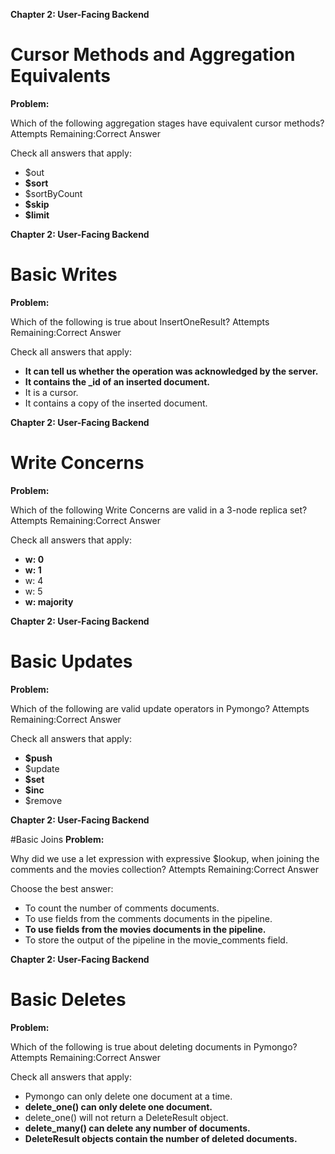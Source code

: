 **Chapter 2: User-Facing Backend**

# Cursor Methods and Aggregation Equivalents
**Problem:**

Which of the following aggregation stages have equivalent cursor methods?
Attempts Remaining:Correct Answer

Check all answers that apply:

- $out
- **$sort**
- $sortByCount
- **$skip**
- **$limit**


**Chapter 2: User-Facing Backend**

# Basic Writes
**Problem:**

Which of the following is true about InsertOneResult?
Attempts Remaining:Correct Answer

Check all answers that apply:

- **It can tell us whether the operation was acknowledged by the server.**
- **It contains the _id of an inserted document.**
- It is a cursor.
- It contains a copy of the inserted document.


**Chapter 2: User-Facing Backend**
# Write Concerns
**Problem:**

Which of the following Write Concerns are valid in a 3-node replica set?
Attempts Remaining:Correct Answer

Check all answers that apply:

- **w: 0**
- **w: 1**
- w: 4
- w: 5
- **w: majority**

**Chapter 2: User-Facing Backend**
# Basic Updates
**Problem:**

Which of the following are valid update operators in Pymongo?
Attempts Remaining:Correct Answer

Check all answers that apply:

- **$push**
- $update
- **$set**
- **$inc**
- $remove


**Chapter 2: User-Facing Backend**

#Basic Joins
**Problem:**

Why did we use a let expression with expressive $lookup, when joining the comments and the movies collection?
Attempts Remaining:Correct Answer

Choose the best answer:

- To count the number of comments documents.
- To use fields from the comments documents in the pipeline.
- **To use fields from the movies documents in the pipeline.**
- To store the output of the pipeline in the movie_comments field.


**Chapter 2: User-Facing Backend**

# Basic Deletes
**Problem:**

Which of the following is true about deleting documents in Pymongo?
Attempts Remaining:Correct Answer

Check all answers that apply:

- Pymongo can only delete one document at a time.
- **delete_one() can only delete one document.**
- delete_one() will not return a DeleteResult object.
- **delete_many() can delete any number of documents.**
- **DeleteResult objects contain the number of deleted documents.**
